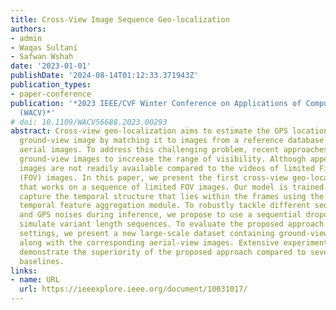 ```yaml
---
title: Cross-View Image Sequence Geo-localization
authors:
- admin
- Waqas Sultani
- Safwan Wshah
date: '2023-01-01'
publishDate: '2024-08-14T01:12:33.371943Z'
publication_types:
- paper-conference
publication: '*2023 IEEE/CVF Winter Conference on Applications of Computer Vision
  (WACV)*'
# doi: 10.1109/WACV56688.2023.00293
abstract: Cross-view geo-localization aims to estimate the GPS location of a query
  ground-view image by matching it to images from a reference database of geo-tagged
  aerial images. To address this challenging problem, recent approaches use panoramic
  ground-view images to increase the range of visibility. Although appealing, panoramic
  images are not readily available compared to the videos of limited FieldOf-View
  (FOV) images. In this paper, we present the first cross-view geo-localization method
  that works on a sequence of limited FOV images. Our model is trained endto-end to
  capture the temporal structure that lies within the frames using the attention-based
  temporal feature aggregation module. To robustly tackle different sequences length
  and GPS noises during inference, we propose to use a sequential dropout scheme to
  simulate variant length sequences. To evaluate the proposed approach in realistic
  settings, we present a new large-scale dataset containing ground-view sequences
  along with the corresponding aerial-view images. Extensive experiments and comparisons
  demonstrate the superiority of the proposed approach compared to several competitive
  baselines.
links:
- name: URL
  url: https://ieeexplore.ieee.org/document/10031017/
---
```

